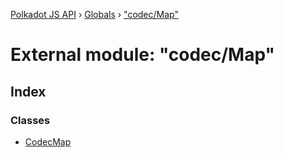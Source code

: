 [Polkadot JS API](../README.md) › [Globals](../globals.md) › ["codec/Map"](_codec_map_.md)

# External module: "codec/Map"

## Index

### Classes

* [CodecMap](../classes/_codec_map_.codecmap.md)
